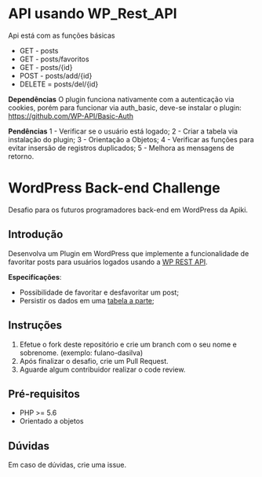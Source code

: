 # API usando WP_Rest_API 
Api está com as funções básicas

* GET - posts
* GET - posts/favoritos
* GET - posts/{id}
* POST - posts/add/{id}
* DELETE = posts/del/{id}

**Dependências**
O plugin funciona nativamente com a autenticação via cookies, porém para funcionar via auth_basic, deve-se instalar o plugin:
https://github.com/WP-API/Basic-Auth

**Pendências**
1 - Verificar se o usuário está logado;
2 - Criar a tabela via instalação do plugin;
3 - Orientação a Objetos;
4 - Verificar as funções para evitar insersão de registros duplicados;
5 - Melhora as mensagens de retorno.

# WordPress Back-end Challenge

Desafio para os futuros programadores back-end em WordPress da Apiki.

## Introdução

Desenvolva um Plugin em WordPress que implemente a funcionalidade de favoritar posts para usuários logados usando a [WP REST API](https://developer.wordpress.org/rest-api/).

**Especifícações**:

* Possibilidade de favoritar e desfavoritar um post;
* Persistir os dados em uma [tabela a parte](https://codex.wordpress.org/Creating_Tables_with_Plugins);

## Instruções

1. Efetue o fork deste repositório e crie um branch com o seu nome e sobrenome. (exemplo: fulano-dasilva)
2. Após finalizar o desafio, crie um Pull Request.
3. Aguarde algum contribuidor realizar o code review.

## Pré-requisitos

* PHP >= 5.6
* Orientado a objetos

## Dúvidas

Em caso de dúvidas, crie uma issue.
